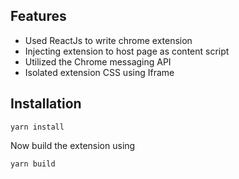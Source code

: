 
## Features

- Used ReactJs to write chrome extension
- Injecting extension to host page as content script
- Utilized the Chrome messaging API
- Isolated extension CSS using Iframe

## Installation

```
yarn install
```
Now build the extension using
```
yarn build
```
